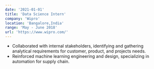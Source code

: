 ```yaml
---
date: '2021-01-01'
title: 'Data Science Intern'
company: 'Wipro'
location: 'Bangalore,India'
range: 'May - June 2018'
url: 'https://www.wipro.com/'
---
```


- Collaborated with internal stakeholders, identifying and gathering analytical requirements for customer, product, and projects needs.
- Reinforced machine learning engineering and design, specializing in automation for supply chain.
